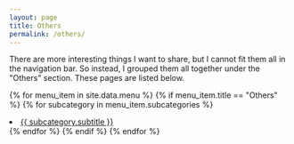 ```yaml
---
layout: page
title: Others
permalink: /others/
---
```

There are more interesting things I want to share, but I cannot fit them all in the navigation bar. So instead, I grouped them all together under the "Others" section. These pages are listed below.

{% for menu_item in site.data.menu %}
{% if menu_item.title == "Others" %}
{% for subcategory in menu_item.subcategories %}
<li><a href="{{ site.baseurl }}{{ subcategory.subhref }}">{{ subcategory.subtitle }}</a></li>
{% endfor %}
{% endif %}
{% endfor %}
